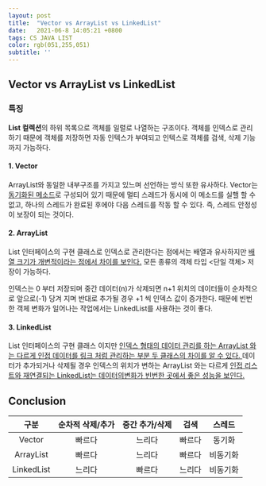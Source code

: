 ```yaml
---
layout: post
title:  "Vector vs ArrayList vs LinkedList"
date:   2021-06-8 14:05:21 +0800
tags: CS JAVA LIST
color: rgb(051,255,051)
subtitle: ''
--- 
```


##  Vector vs ArrayList vs LinkedList

### 특징
**List 컬렉션**의 하위 목록으로 객체를 일렬로 나열하는 구조이다. 객체를 인덱스로 관리하기 때문에 객체를 저장하면
자동 인텍스가 부여되고 인텍스로 객체를 검색, 삭제 기능까지 가능하다.

#### 1. Vector 

ArrayList와 동일한 내부구조를 가지고 있느며 선언하는 방식 또한 유사하다. Vector는 <u>동기화된 메소드</u>로 구성되어 있기 때문에
멀티 스레드가 동시에 이 메소드를 실핼 할 수 없고, 하나의 스레드가 완료된 후에야 다음 스레드를 작동 할 수 있다. 즉, 스레드 안정성이 보장이 되는 것이다.


#### 2. ArrayList
List 인터페이스의 구현 클래스로 인덱스로 관리한다는 점에서는 배열과 유사하지만 <u>배열 크기가 개변적이라는
점에서 차이를 보인다.</u> 모든 종류의 객체 타입 <단일 객체> 저장이 가능하다.

인덱스는 0 부터 저장되며 중간 데이터(n)가 삭제되면 n+1 위치의 데이터들이 순차적으로 앞으로(-1) 당겨 지며
반대로 추가될 경우 +1 씩 인덱스 값이 증가한다. 때문에 빈번한 객체 변화가 일어나는 작업에서는 LinkedList를 사용하는 것이 
좋다.

#### 3. LinkedList
List 인터페이스의 구현 클래스 이지만 <u>인덱스 형태의 데이터 관리를 하는 ArrayList 와는 다르게 인접 데이터를 링크 처럼 관리하는 
부분 두 클래스의 차이를 알 수 있다. </u>
데이터가 추가되거나 삭제될 경우 인덱스의 위치가 변하는 ArrayList 와는 다르게 <u>인접 리스트와 재연결되는 LinkedList는 데이터의변화가
빈번한 곳에서 좋은 성능을 보인다.</u>



## Conclusion

| 구분 | 순차적 삭제/추가 | 중간 추가/삭제 | 검색 | 스레드 |
|:---:|:---:|:---:|:---:|:---:|
| Vector | 빠르다 | 느리다 | 빠르다 | 동기화 |
| ArrayList | 빠르다 | 느리다 | 빠르다 | 비동기화 |
| LinkedList | 느리다 | 빠르다 | 느리다 | 비동기화 |

